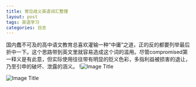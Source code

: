 ```yaml
---
title: 常见歧义英语词汇整理
layout: post
tags: 英语学习
categories: 日志
---
```

国内蠢不可及的高中语文教育总喜欢灌输一种“中庸”之道，正的反的都要列举最后折中一下。这个思路带到英文里就容易造成这个词的滥用。尽管compromised第一释义是有此意，但实际使用往往带有明显的贬义色彩，多指利益被损害的退让，乃至引申的破坏、泄露的涵义。 !![Image Title](http://)

![Image Title](https://wx1.sinaimg.cn/mw690/67ebfe4ely1gcw360so4uj20k50o9n82.jpg)
